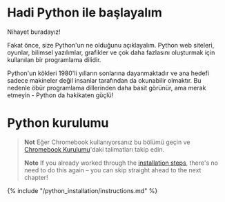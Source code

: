 # Hadi Python ile başlayalım

Nihayet buradayız!

Fakat önce, size Python'un ne olduğunu açıklayalım. Python web siteleri, oyunlar, bilimsel yazılımlar, grafikler ve çok daha fazlasını oluşturmak için kullanılan bir programlama dilidir.

Python'un kökleri 1980'li yılların sonlarına dayanmaktadır ve ana hedefi sadece makineler değil insanlar tarafından da okunabilir olmaktır. Bu nedenle öbür programlama dillerinden daha basit görünür, ama merak etmeyin - Python da hakikaten güçlü!

# Python kurulumu

> **Not** Eğer Chromebook kullanıyorsanız bu bölümü geçin ve [Chromebook Kurulumu](../chromebook_setup/README.md)'daki talimatları takip edin.
> 
> **Note** If you already worked through the [installation steps](../installation/README.md), there's no need to do this again – you can skip straight ahead to the next chapter!

{% include "/python_installation/instructions.md" %}